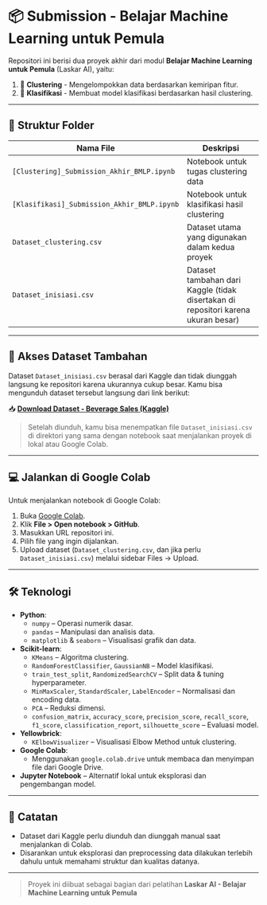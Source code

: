 # 📦 Submission - Belajar Machine Learning untuk Pemula

Repositori ini berisi dua proyek akhir dari modul **Belajar Machine Learning untuk Pemula** (Laskar AI), yaitu:

1. 🧠 **Clustering** - Mengelompokkan data berdasarkan kemiripan fitur.
2. 🤖 **Klasifikasi** - Membuat model klasifikasi berdasarkan hasil clustering.

---

## 📁 Struktur Folder

| Nama File | Deskripsi |
|-----------|-----------|
| `[Clustering]_Submission_Akhir_BMLP.ipynb` | Notebook untuk tugas clustering data |
| `[Klasifikasi]_Submission_Akhir_BMLP.ipynb` | Notebook untuk klasifikasi hasil clustering |
| `Dataset_clustering.csv` | Dataset utama yang digunakan dalam kedua proyek |
| `Dataset_inisiasi.csv` | Dataset tambahan dari Kaggle (tidak disertakan di repositori karena ukuran besar) |

---

## 📂 Akses Dataset Tambahan

Dataset `Dataset_inisiasi.csv` berasal dari Kaggle dan tidak diunggah langsung ke repositori karena ukurannya cukup besar. Kamu bisa mengunduh dataset tersebut langsung dari link berikut:

📥 **[Download Dataset - Beverage Sales (Kaggle)](https://www.kaggle.com/datasets/sebastianwillmann/beverage-sales)**

> Setelah diunduh, kamu bisa menempatkan file `Dataset_inisiasi.csv` di direktori yang sama dengan notebook saat menjalankan proyek di lokal atau Google Colab.

---

## 💻 Jalankan di Google Colab

Untuk menjalankan notebook di Google Colab:

1. Buka [Google Colab](https://colab.research.google.com).
2. Klik **File > Open notebook > GitHub**.
3. Masukkan URL repositori ini.
4. Pilih file yang ingin dijalankan.
5. Upload dataset (`Dataset_clustering.csv`, dan jika perlu `Dataset_inisiasi.csv`) melalui sidebar Files → Upload.

---

## 🛠️ Teknologi

- **Python**:
  - `numpy` – Operasi numerik dasar.
  - `pandas` – Manipulasi dan analisis data.
  - `matplotlib` & `seaborn` – Visualisasi grafik dan data.
- **Scikit-learn**:
  - `KMeans` – Algoritma clustering.
  - `RandomForestClassifier`, `GaussianNB` – Model klasifikasi.
  - `train_test_split`, `RandomizedSearchCV` – Split data & tuning hyperparameter.
  - `MinMaxScaler`, `StandardScaler`, `LabelEncoder` – Normalisasi dan encoding data.
  - `PCA` – Reduksi dimensi.
  - `confusion_matrix`, `accuracy_score`, `precision_score`, `recall_score`, `f1_score`, `classification_report`, `silhouette_score` – Evaluasi model.
- **Yellowbrick**:
  - `KElbowVisualizer` – Visualisasi Elbow Method untuk clustering.
- **Google Colab**:
  - Menggunakan `google.colab.drive` untuk membaca dan menyimpan file dari Google Drive.
- **Jupyter Notebook** – Alternatif lokal untuk eksplorasi dan pengembangan model.

---

## 📝 Catatan

- Dataset dari Kaggle perlu diunduh dan diunggah manual saat menjalankan di Colab.
- Disarankan untuk eksplorasi dan preprocessing data dilakukan terlebih dahulu untuk memahami struktur dan kualitas datanya.

---

> Proyek ini diibuat sebagai bagian dari pelatihan **Laskar AI - Belajar Machine Learning untuk Pemula**
